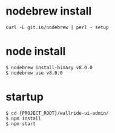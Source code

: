 # nodebrew install
```
curl -L git.io/nodebrew | perl - setup
```

# node install
```
$ nodebrew install-binary v8.0.0
$ nodebrew use v8.0.0

```

# startup
```
$ cd {PROJECT_ROOT}/wallride-ui-admin/
$ npm install
$ npm start
```